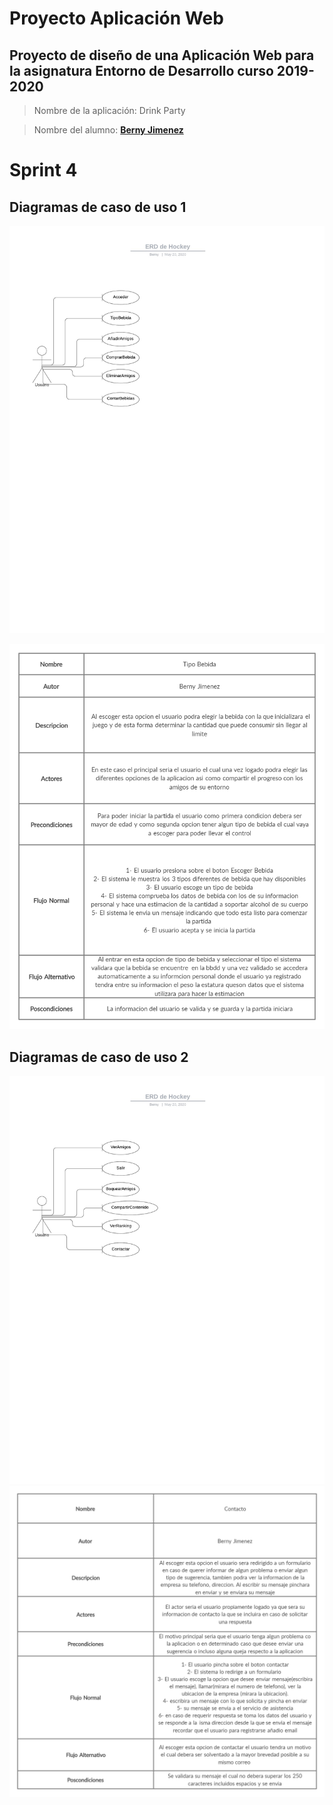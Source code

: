 # Proyecto Aplicación Web

## Proyecto de diseño de una Aplicación Web para la asignatura Entorno de Desarrollo curso 2019-2020

> Nombre de la aplicación: Drink Party

> Nombre del alumno: **[Berny Jimenez](https://www.linkedin.com/in/berny-jiménez-7027a7177)**
# Sprint 4

## Diagramas de caso de uso 1

![mockup](./Casos%20de%20uso1.jpeg)

![mockup](./Ficha%20Tecnica1.jpg)

## Diagramas de caso de uso 2
![mockup](./Diagramadeacasos2.jpeg)
![mockup](./Ficha%20tecnica2.jpg)
